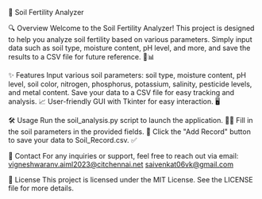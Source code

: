 🌱 Soil Fertility Analyzer

🔍 Overview
Welcome to the Soil Fertility Analyzer! This project is designed to help you analyze soil fertility based on various parameters. Simply input data such as soil type, moisture content, pH level, and more, and save the results to a CSV file for future reference. 🌾📊

✨ Features
Input various soil parameters: 
soil type, moisture content, pH level, soil color, nitrogen, phosphorus, potassium, salinity, pesticide levels, and metal content. 
Save your data to a CSV file for easy tracking and analysis. 📈
User-friendly GUI with Tkinter for easy interaction. 🖥️

🛠️ Usage
Run the soil_analysis.py script to launch the application. 🏃‍♂️
Fill in the soil parameters in the provided fields. 📝
Click the "Add Record" button to save your data to Soil_Record.csv. ✅

📧 Contact
For any inquiries or support, feel free to reach out via email:
[vigneshwaranv.aiml2023@citchennai.net](mailto:vigneshwaranv.aiml2023@citchennai.net)
[saivenkat06vk@gmail.com](mailto:saivenkat06vk@gmail.com)

📜 License
This project is licensed under the MIT License. See the LICENSE file for more details.

